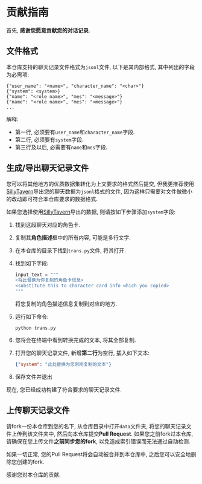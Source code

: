 # 贡献指南

首先, **感谢您愿意贡献您的对话记录**.

## 文件格式

本仓库支持的聊天记录文件格式为`jsonl`文件, 以下是其内部格式, 其中列出的字段为必需项:

```jsonl
{"user_name": "<name>", "character_name": "<char>"}
{"system": <system>}
{"name": "<role name>", "mes": "<message>"}
{"name": "<role name>", "mes": "<message>"}
...
```

解释:

- 第一行, 必须要有`user_name`和`character_name`字段.
- 第二行, 必须要有`system`字段.
- 第三行及以后, 必需要有`name`和`mes`字段.

## 生成/导出聊天记录文件

您可以将其他地方的优质数据集转化为上文要求的格式然后提交, 但我更推荐使用[SillyTavern](https://github.com/SillyTavern/SillyTavern)导出您的聊天数据为`jsonl`格式的文件, 因为这样只需要对文件做微小的改动即可符合本仓库要求的数据格式.

如果您选择使用[SillyTavern](https://github.com/SillyTavern/SillyTavern)导出的数据, 则请按如下步骤添加`system`字段:

1. 找到这段聊天对应的角色卡.
2. 复制其**角色描述**框中的所有内容, 可能是多行文字.
3. 在本仓库的目录下找到`trans.py`文件, 将其打开.
4. 找到如下字段:

    ```python
    input_text = """
    <将此替换为你复制的角色卡信息>
    <substitute this to character card info which you copied>
    """
    ```

    将您复制的角色描述信息复制到对应的地方.
5. 运行如下命令:

    ```shell
    python trans.py
    ```

6. 您将会在终端中看到转换完成的文本, 将其全部复制.
7. 打开您的聊天记录文件, 新增**第二行**为空行, 插入如下文本:

    ```json
    {"system": "此处替换为您刚刚复制的文本"}
    ```

8. 保存文件并退出

现在, 您已经成功构建了符合要求的聊天记录文件.

## 上传聊天记录文件

请fork一份本仓库到您的名下, 从仓库目录中打开`data`文件夹, 将您的聊天记录文件上传到该文件夹中, 然后向本仓库提交**Pull Request**. 如果您之前fork过本仓库, 请确保在您上传文件**之前同步您的fork**, 以免造成索引错误而无法通过自动检测.

如果一切正常, 您的Pull Request将会自动被合并到本仓库中, 之后您可以安全地删除您创建的fork.

感谢您对本仓库的贡献.
